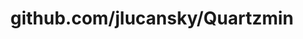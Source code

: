 ---
layout: post
title: github.com/jlucansky/Quartzmin
categories: link
tags: [انگلیسی, برنامه‌نویسی]
---